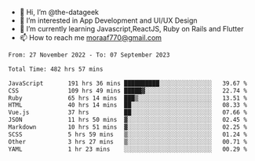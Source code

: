 - 👋 Hi, I’m @the-datageek
- 👀 I’m interested in App Development and UI/UX Design
- 🌱 I’m currently learning Javascript,ReactJS, Ruby on Rails and Flutter
- 📫 How to reach me moraaf770@gmail.com

<!---
the-datageek/the-datageek is a ✨ special ✨ repository because its `README.md` (this file) appears on your GitHub profile.
You can click the Preview link to take a look at your changes.
--->
<!--START_SECTION:waka-->

```txt
From: 27 November 2022 - To: 07 September 2023

Total Time: 482 hrs 57 mins

JavaScript       191 hrs 36 mins ██████████░░░░░░░░░░░░░░░   39.67 %
CSS              109 hrs 49 mins █████▓░░░░░░░░░░░░░░░░░░░   22.74 %
Ruby             65 hrs 14 mins  ███▒░░░░░░░░░░░░░░░░░░░░░   13.51 %
HTML             40 hrs 14 mins  ██░░░░░░░░░░░░░░░░░░░░░░░   08.33 %
Vue.js           37 hrs          ██░░░░░░░░░░░░░░░░░░░░░░░   07.66 %
JSON             11 hrs 50 mins  ▓░░░░░░░░░░░░░░░░░░░░░░░░   02.45 %
Markdown         10 hrs 51 mins  ▓░░░░░░░░░░░░░░░░░░░░░░░░   02.25 %
SCSS             5 hrs 59 mins   ▒░░░░░░░░░░░░░░░░░░░░░░░░   01.24 %
Other            3 hrs 27 mins   ▒░░░░░░░░░░░░░░░░░░░░░░░░   00.71 %
YAML             1 hr 23 mins    ░░░░░░░░░░░░░░░░░░░░░░░░░   00.29 %
```

<!--END_SECTION:waka-->
